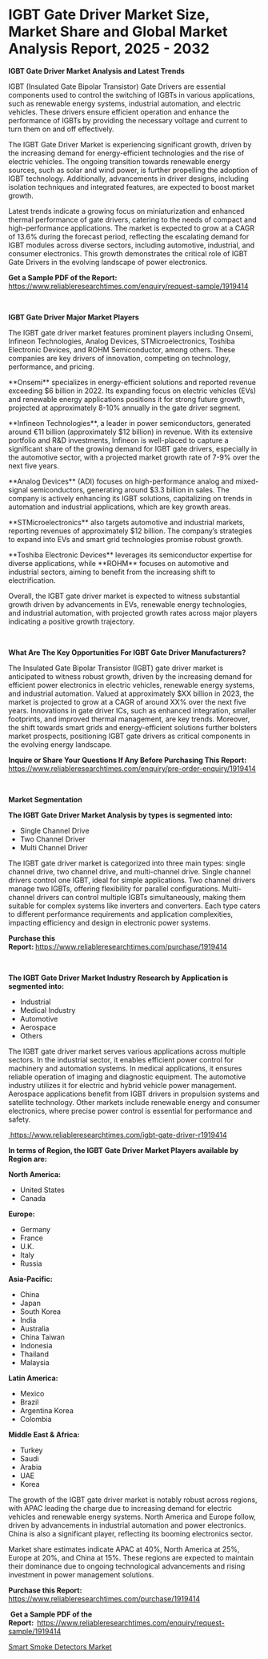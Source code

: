 <p><h1>IGBT Gate Driver Market Size, Market Share and Global Market Analysis Report, 2025 - 2032</h1></p><p><strong>IGBT Gate Driver Market Analysis and Latest Trends</strong></p>
<p><p>IGBT (Insulated Gate Bipolar Transistor) Gate Drivers are essential components used to control the switching of IGBTs in various applications, such as renewable energy systems, industrial automation, and electric vehicles. These drivers ensure efficient operation and enhance the performance of IGBTs by providing the necessary voltage and current to turn them on and off effectively. </p><p>The IGBT Gate Driver Market is experiencing significant growth, driven by the increasing demand for energy-efficient technologies and the rise of electric vehicles. The ongoing transition towards renewable energy sources, such as solar and wind power, is further propelling the adoption of IGBT technology. Additionally, advancements in driver designs, including isolation techniques and integrated features, are expected to boost market growth.</p><p>Latest trends indicate a growing focus on miniaturization and enhanced thermal performance of gate drivers, catering to the needs of compact and high-performance applications. The market is expected to grow at a CAGR of 13.6% during the forecast period, reflecting the escalating demand for IGBT modules across diverse sectors, including automotive, industrial, and consumer electronics. This growth demonstrates the critical role of IGBT Gate Drivers in the evolving landscape of power electronics.</p></p>
<p><strong>Get a Sample PDF of the Report:&nbsp;</strong> <a href="https://www.reliableresearchtimes.com/enquiry/request-sample/1919414?utm_campaign=2310&utm_medium=2&utm_source=Github&utm_content=ia&utm_term=11022025&utm_id=igbt-gate-driver">https://www.reliableresearchtimes.com/enquiry/request-sample/1919414</a></p>
<p>&nbsp;</p>
<p><strong>IGBT Gate Driver Major Market Players</strong></p>
<p><p>The IGBT gate driver market features prominent players including Onsemi, Infineon Technologies, Analog Devices, STMicroelectronics, Toshiba Electronic Devices, and ROHM Semiconductor, among others. These companies are key drivers of innovation, competing on technology, performance, and pricing.</p><p>**Onsemi** specializes in energy-efficient solutions and reported revenue exceeding $6 billion in 2022. Its expanding focus on electric vehicles (EVs) and renewable energy applications positions it for strong future growth, projected at approximately 8-10% annually in the gate driver segment.</p><p>**Infineon Technologies**, a leader in power semiconductors, generated around €11 billion (approximately $12 billion) in revenue. With its extensive portfolio and R&D investments, Infineon is well-placed to capture a significant share of the growing demand for IGBT gate drivers, especially in the automotive sector, with a projected market growth rate of 7-9% over the next five years.</p><p>**Analog Devices** (ADI) focuses on high-performance analog and mixed-signal semiconductors, generating around $3.3 billion in sales. The company is actively enhancing its IGBT solutions, capitalizing on trends in automation and industrial applications, which are key growth areas.</p><p>**STMicroelectronics** also targets automotive and industrial markets, reporting revenues of approximately $12 billion. The company’s strategies to expand into EVs and smart grid technologies promise robust growth.</p><p>**Toshiba Electronic Devices** leverages its semiconductor expertise for diverse applications, while **ROHM** focuses on automotive and industrial sectors, aiming to benefit from the increasing shift to electrification.</p><p>Overall, the IGBT gate driver market is expected to witness substantial growth driven by advancements in EVs, renewable energy technologies, and industrial automation, with projected growth rates across major players indicating a positive growth trajectory.</p></p>
<p>&nbsp;</p>
<p><strong>What Are The Key Opportunities For IGBT Gate Driver Manufacturers?</strong></p>
<p><p>The Insulated Gate Bipolar Transistor (IGBT) gate driver market is anticipated to witness robust growth, driven by the increasing demand for efficient power electronics in electric vehicles, renewable energy systems, and industrial automation. Valued at approximately $XX billion in 2023, the market is projected to grow at a CAGR of around XX% over the next five years. Innovations in gate driver ICs, such as enhanced integration, smaller footprints, and improved thermal management, are key trends. Moreover, the shift towards smart grids and energy-efficient solutions further bolsters market prospects, positioning IGBT gate drivers as critical components in the evolving energy landscape.</p></p>
<p><strong>Inquire or Share Your Questions If Any Before Purchasing This Report:</strong> <a href="https://www.reliableresearchtimes.com/enquiry/pre-order-enquiry/1919414?utm_campaign=2310&utm_medium=2&utm_source=Github&utm_content=ia&utm_term=11022025&utm_id=igbt-gate-driver">https://www.reliableresearchtimes.com/enquiry/pre-order-enquiry/1919414</a></p>
<p>&nbsp;</p>
<p><strong>Market Segmentation</strong></p>
<p><strong>The IGBT Gate Driver Market Analysis by types is segmented into:</strong></p>
<p><ul><li>Single Channel Drive</li><li>Two Channel Driver</li><li>Multi Channel Driver</li></ul></p>
<p><p>The IGBT gate driver market is categorized into three main types: single channel drive, two channel drive, and multi-channel drive. Single channel drivers control one IGBT, ideal for simple applications. Two channel drivers manage two IGBTs, offering flexibility for parallel configurations. Multi-channel drivers can control multiple IGBTs simultaneously, making them suitable for complex systems like inverters and converters. Each type caters to different performance requirements and application complexities, impacting efficiency and design in electronic power systems.</p></p>
<p><strong>Purchase this Report:&nbsp;</strong><a href="https://www.reliableresearchtimes.com/purchase/1919414?utm_campaign=2310&utm_medium=2&utm_source=Github&utm_content=ia&utm_term=11022025&utm_id=igbt-gate-driver">https://www.reliableresearchtimes.com/purchase/1919414</a></p>
<p>&nbsp;</p>
<p><strong>The IGBT Gate Driver Market Industry Research by Application is segmented into:</strong></p>
<p><ul><li>Industrial</li><li>Medical Industry</li><li>Automotive</li><li>Aerospace</li><li>Others</li></ul></p>
<p><p>The IGBT gate driver market serves various applications across multiple sectors. In the industrial sector, it enables efficient power control for machinery and automation systems. In medical applications, it ensures reliable operation of imaging and diagnostic equipment. The automotive industry utilizes it for electric and hybrid vehicle power management. Aerospace applications benefit from IGBT drivers in propulsion systems and satellite technology. Other markets include renewable energy and consumer electronics, where precise power control is essential for performance and safety.</p></p>
<p><a href="https://www.reliableresearchtimes.com/igbt-gate-driver-r1919414?utm_campaign=2310&utm_medium=2&utm_source=Github&utm_content=ia&utm_term=11022025&utm_id=igbt-gate-driver">&nbsp;https://www.reliableresearchtimes.com/igbt-gate-driver-r1919414</a></p>
<p><strong>In terms of Region, the IGBT Gate Driver Market Players available by Region are:</strong></p>
<p>
    <p> <strong> North America: </strong>
        <ul>
            <li>United States</li>
            <li>Canada</li>
        </ul>
        </p> 
    <p> <strong> Europe: </strong>
        <ul>
            <li>Germany</li>
            <li>France</li>
            <li>U.K.</li>
            <li>Italy</li>
            <li>Russia</li>
        </ul>
        </p> 
    <p> <strong> Asia-Pacific: </strong>
        <ul>
            <li>China</li>
            <li>Japan</li>
            <li>South Korea</li>
            <li>India</li>
            <li>Australia</li>
            <li>China Taiwan</li>
            <li>Indonesia</li>
            <li>Thailand</li>
            <li>Malaysia</li>
        </ul>
        </p> 
    <p> <strong> Latin America: </strong>
        <ul>
            <li>Mexico</li>
            <li>Brazil</li>
            <li>Argentina Korea</li>
            <li>Colombia</li>
        </ul>
        </p> 
    <p> <strong> Middle East & Africa: </strong>
        <ul>
            <li>Turkey</li>
            <li>Saudi</li>
            <li>Arabia</li>
            <li>UAE</li>
            <li>Korea</li>
        </ul>
    </p>
    </p>
<p><p>The growth of the IGBT gate driver market is notably robust across regions, with APAC leading the charge due to increasing demand for electric vehicles and renewable energy systems. North America and Europe follow, driven by advancements in industrial automation and power electronics. China is also a significant player, reflecting its booming electronics sector. </p><p>Market share estimates indicate APAC at 40%, North America at 25%, Europe at 20%, and China at 15%. These regions are expected to maintain their dominance due to ongoing technological advancements and rising investment in power management solutions.</p></p>
<p><strong>Purchase this Report: </strong><a href="https://www.reliableresearchtimes.com/purchase/1919414?utm_campaign=2310&utm_medium=2&utm_source=Github&utm_content=ia&utm_term=11022025&utm_id=igbt-gate-driver">https://www.reliableresearchtimes.com/purchase/1919414</a></p>
<p>&nbsp;<strong>Get a Sample PDF of the Report:&nbsp;&nbsp;</strong><a href="https://www.reliableresearchtimes.com/enquiry/request-sample/1919414?utm_campaign=2310&utm_medium=2&utm_source=Github&utm_content=ia&utm_term=11022025&utm_id=igbt-gate-driver">https://www.reliableresearchtimes.com/enquiry/request-sample/1919414</a></p>
<p><strong></strong></p>
<p><p><a href="https://github.com/yankimber90yankim/Market-Research-Report-List-1/blob/main/smart-smoke-detectors-market.md?utm_campaign=2310&utm_medium=2&utm_source=Github&utm_content=ia&utm_term=11022025&utm_id=igbt-gate-driver">Smart Smoke Detectors Market</a></p></p>